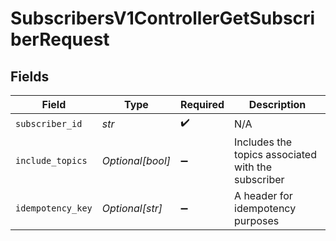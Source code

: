 # SubscribersV1ControllerGetSubscriberRequest


## Fields

| Field                                              | Type                                               | Required                                           | Description                                        |
| -------------------------------------------------- | -------------------------------------------------- | -------------------------------------------------- | -------------------------------------------------- |
| `subscriber_id`                                    | *str*                                              | :heavy_check_mark:                                 | N/A                                                |
| `include_topics`                                   | *Optional[bool]*                                   | :heavy_minus_sign:                                 | Includes the topics associated with the subscriber |
| `idempotency_key`                                  | *Optional[str]*                                    | :heavy_minus_sign:                                 | A header for idempotency purposes                  |